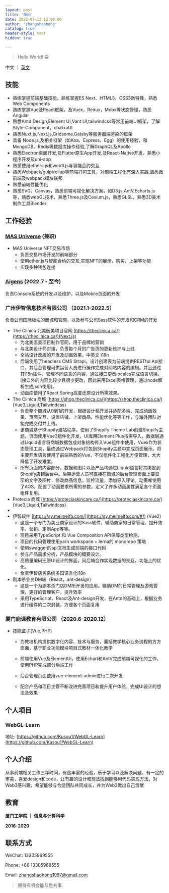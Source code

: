 ```yaml
---
layout: post
title: '简历'
date: 2022-07-12 12:00:00
author: 'zhangshaohong'
catalog: true
header-style: text
hidden: true

---
```



> Hello World! 😀

中文 ｜ [英文](/2022/07/12/resume/)


## 技能

- 熟练掌握前端基础技能，熟练掌握ES Next、HTML5、CSS3新特性，熟悉Web Components
- 熟练掌握Vue及React框架，及Vuex，Redux，Mobx等状态管理，熟悉Angular
- 熟悉Antd Design,Element UI,Vant UI,tailwindcss等常用前端UI框架，了解Style-Component，chakraUI
- 熟悉Nuxt.js,Next.js,Gridsome,Gatsby等服务器端渲染的框架
- 具备 Node.js,及相关框架（如Koa、Express、Egg）的使用经验，和MongoDB、Redis等数据库操作经验,了解GraphQL及Apollo
- 熟悉Electron桌面开发,及Flutter原生App开发,及React-Native开发，熟悉小程序开发及uni-app
- 熟悉使用ethers.js和web3.js与智能合约交互
- 熟悉Webpack/gulp/rollup等前端打包工具，对前端工程化有深入实践,熟悉微前端及webpack模块联邦
- 熟悉前端性能优化
- 熟悉SVG、Canvas，熟悉前端可视化解决方案，如D3.js,AntV,Echarts.js等，熟悉webGL技术，熟悉Three.js及Cesium.js，熟悉GLSL，熟悉3D美术制作工具Blender

## 工作经验

### [MAS Universe](https://twitter.com/meta_avatar) (兼职)

- MAS Universe NFT交易市场
  - 负责交易市场开发的前端部分 
  - 使用ether.js与智能合约的交互,实现NFT的展示，购买，上架等功能
  - 实现多种钱包连接


### [Aigens](https://www.aigens.com) (2022.7 - 至今)

负责Console系统的开发以及维护，以及Mobile页面的开发

### 广州伊智信息技术有限公司 （2021.1-2022.5）

负责公司国际板块的商城和官网，以及参与公司Sass软件的开发和CRM的开发

- The Clinica 北美医美项目官网 [https://theclinica.ca/](https://theclinica.ca/)(Next.js)
  - 为北美医美项目制作官网，用于品牌的营销
  - 与北美设计师对接，负责每个月的广告页的更新维护与上线
  - 全站设计改版的开发及动画效果，中英文 i18n
  - 后端使用了headless CMS Strapi，设计创建表为前端提供RESTful Api接口，其后台管理可供运营人员进行操作完成对网站内容的编辑。并且通过其i18n插件，管理不同语言的内容，通过接口更改locales完成语言切换。(接口外的内容比较少且很少更改，因此采用Excel表格管理，通过node解析生成json使用)。
  - 动画库使用了React Spring高度还原设计所需效果。
- The Clinica 商城 [https://shop.theclinica.ca/](https://shop.theclinica.ca/) (Vue3,Liquid,Tailwindcss)
  - 负责整个商城从0到1的开发，根据设计稿开发并适配多端、完成动画效果、页面交互、设置店铺、上架商品、性能优化等等工作，与海外团队对接完成交付并上线。
  - 该商城基于Shopify建站程序，使用了Shopify Theme Lab创建Shopify主题，页面使用Vue3组件化开发，UI库用Element Plus按需导入，数据层通过Liquid语言将商城数据包成对象结构传入Vue组件中使用，Vuex作为状态管理工具，最终通过Webpack打包到Shopify主题中完成页面展示。将主要开发语言使用了前端熟悉的Vue，不仅组件化工程化方便管理，大大降低了开发难度。
  - 所有页面的内容部分，数据和图片以及产品均通过Liquid语言将其绑定到Shopify店铺后台中。后期运营人员可直接在商城的后台管理页面上要显示的文字及图片，修改商品信息，监控流量，添加导入评论。动画库使用了AOS，配置了动画要求所需的参数，定义了许多动画属性满足各个页面组件复用。
- Protecia 商城 [https://proteciaskincare.ca/](https://proteciaskincare.ca/) (Vue3,Liquid,Tailwindcss)
- 
- 伊智软件 [https://sy.meimeifa.com/](https://sy.meimeifa.com/#/) (Vue2)
  - 这是一个专门为美业商家设计的Sass软件，辅助商家的日常管理、提升效率、营销、定制App等等。
  - 项目采用TypeScript 和 Vue Composition API保障类型检测。
  - 项目的代码管理使用yarn workspace + lerna的 monorepo 策略
  - 使用swagger的api文档生成前端的接口代码
  - 参与产品需求分析，产品模块的概要设计。
  - 高质量编码还原UI设计的界面，同后端合作实现数据的交互，功能上的优化。
  - 负责伊智店务系统多国语言化i18n
- 剧本杀业务DM端（React，ant-design）
  - 这是一个为剧本杀门店DM所开发的应用，辅助DM的日常管理及游戏管理，更好的管理客户，提升效率
  - 采用TypeScript、React及Ant-design开发，在Antd的基础上，根据业务进行组件的二次封装，方便各个页面复用

### 厦门鹿课教育有限公司 （2020.6-2020.12）

- 技能盒子(Vue,PHP)
  
  - 为教培机构提供数字化内容、技术与服务，囊括教学核心业务流程的方方面面，基于职业功能模块项目式教材一体化教学
  
  - 前端使用Vue及ElementUi，使用Echart和AntV完成前端可视化的工作，使用PHP完成部分后端工作
  
  - 后台管理页面使用vue-element-admin进行二次开发
  
  - 配合产品和项目主管不断改进完善项目和提升用户体验，完成UI设计的想法及效果


## 个人项目

### WebGL-Learn
地址: [https://github.com/Kusou1/WebGL-Learn](https://github.com/Kusou1/WebGL-Learn)

<!-- ### Kusou1 Bank & Coin(Ethereum)

`React` `tailwindcss` `ethers.js` `solidity`  `hardhat` `openzeppelin`
Bank地址：[https://bank-dapp-osbwi635o-aka-mosthappyman.vercel.app/](https://bank-dapp-osbwi635o-aka-mosthappyman.vercel.app/)（以太币银行）

Coin地址：[https://kusou1-coin.vercel.app/](https://kusou1-coin.vercel.app/) （以太坊代币）

- 前端使用React，及tailwindcss，通过ethers.js与以太坊交互，由于以太坊交易需要间隔，采用swr进行数据请求来保证数据的实时性
- 合约通过alchemy部署在rinkeby测试链上，使用hardhat，方便合约的开发调试及部署，openzeppelin保证合约的可靠及方便开发

### 个人博客

`Javascript` `grunt` `ruby` `liquid`

地址：[https://kusou1.me](https://kusou1.me)

- 个人用于分享的博客

- 通过google-analytics进行流量数据的监控

- 通过sitemap对seo进行优化 -->



## 个人介绍

从事前端相关工作三年时间，有蛮丰富的经验，乐于学习以及解决问题，有一定的审美，喜爱design和code，让有趣的设计和想法找到能够用代码实现方法，对Web3感兴趣，希望能够与合适团队共同成长，并为Web3做出自己贡献

## 教育

**厦门工学院 ｜ 信息与计算科学**

**2016-2020**


## 联系方式

WeChat: 13305969555

Phone: +86 13305969555

Email: zhangshaohong1997@gmail.com




> 期待有机会能与您共事.
